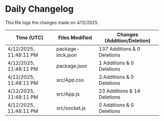 # Daily Changelog

This file logs the changes made on 4/12/2025.

| Time (UTC)             | Files Modified                    | Changes (Addition/Deletion) |
|------------------------|-----------------------------------|-----------------------------|
| 4/12/2025, 11:48:11 PM | package-lock.json | 137 Additions & 0 Deletions |
| 4/12/2025, 11:48:11 PM | package.json | 1 Additions & 0 Deletions |
| 4/12/2025, 11:48:11 PM | src/App.css | 3 Additions & 0 Deletions |
| 4/12/2025, 11:48:11 PM | src/App.js | 23 Additions & 14 Deletions |
| 4/12/2025, 11:48:11 PM | src/socket.js | 0 Additions & 0 Deletions |
